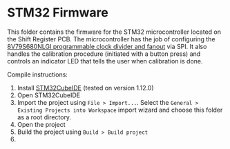 # STM32 Firmware

This folder contains the firmware for the STM32 microcontroller located on the Shift Register PCB. The microcontroller has the job of configuring the [8V79S680NLGI programmable clock divider and fanout](https://www.renesas.com/en/document/dst/8v79s680-datasheet) via SPI. It also handles the calibration procedure (initiated with a button press) and controls an indicator LED that tells the user when calibration is done.

Compile instructions:
1. Install [STM32CubeIDE](https://www.st.com/en/development-tools/stm32cubeide.html) (tested on version 1.12.0)
2. Open STM32CubeIDE
3. Import the project using `File > Import...`. Select the `General > Existing Projects into Workspace` import wizard and choose this folder as a root directory.
4. Open the project
5. Build the project using `Build > Build project`
6. 